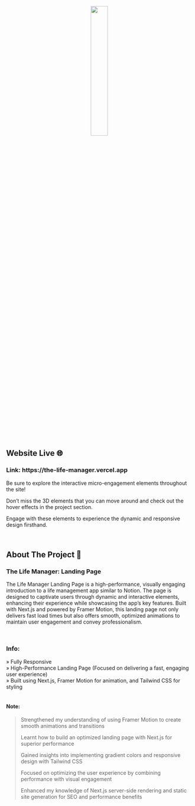 <div align='center'> <img style="width:30%" src="https://github.com/user-attachments/assets/3858f452-7bc9-4bf0-bbdd-842ba28bdec5"/> </div>

## Website Live 🌐
<h3> Link: https://the-life-manager.vercel.app</h3>
<p>Be sure to explore the interactive micro-engagement elements throughout the site!</p><p>Don’t miss the 3D elements that you can move around and check out the hover effects in the project section.</p><p>Engage with these elements to experience the dynamic and responsive design firsthand.</p>

<br> <h2>About The Project 📖</h2> <h3>The Life Manager: Landing Page</h3> <p>The Life Manager Landing Page is a high-performance, visually engaging introduction to a life management app similar to Notion. The page is designed to captivate users through dynamic and interactive elements, enhancing their experience while showcasing the app’s key features. Built with Next.js and powered by Framer Motion, this landing page not only delivers fast load times but also offers smooth, optimized animations to maintain user engagement and convey professionalism.</p> <br> <h3>Info:</h3> » Fully Responsive <br> » High-Performance Landing Page (Focused on delivering a fast, engaging user experience) <br> » Built using Next.js, Framer Motion for animation, and Tailwind CSS for styling <br> <br> <be>

#### Note:
> Strengthened my understanding of using Framer Motion to create smooth animations and transitions
> 
> Learnt how to build an optimized landing page with Next.js for superior performance
>
> Gained insights into implementing gradient colors and responsive design with Tailwind CSS
>
> Focused on optimizing the user experience by combining performance with visual engagement
>
> Enhanced my knowledge of Next.js server-side rendering and static site generation for SEO and performance benefits








